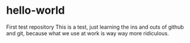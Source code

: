 # hello-world
First test repository
This is a test, just learning the ins and outs of github and git, because what we use at work is way way more ridiculous.

